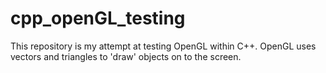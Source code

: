 # cpp_openGL_testing
This repository is my attempt at testing OpenGL within C++. OpenGL uses vectors and triangles to 'draw' objects on to the screen.  


